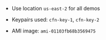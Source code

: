 - Use location `us-east-2` for all demos

- Keypairs used: `cfn-key-1`, `cfn-key-2`

- AMI image: `ami-01103fb68b3569475`